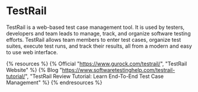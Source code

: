 # TestRail

TestRail is a web-based test case management tool. It is used by testers, developers and team leads to manage, track, and organize software testing efforts. TestRail allows team members to enter test cases, organize test suites, execute test runs, and track their results, all from a modern and easy to use web interface.

{% resources %}
  {% Official "https://www.gurock.com/testrail/", "TestRail Website" %}
  {% Blog "https://www.softwaretestinghelp.com/testrail-tutorial/", "TestRail Review Tutorial: Learn End-To-End Test Case Management" %}
{% endresources %}